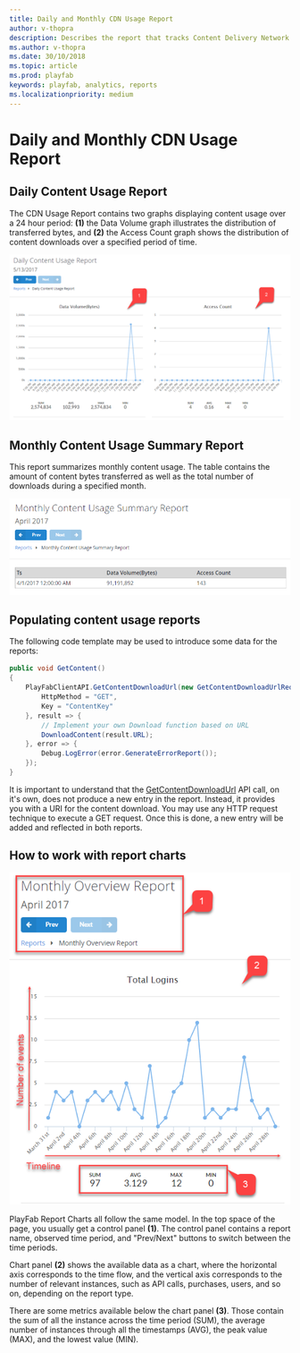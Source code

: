 ```yaml
---
title: Daily and Monthly CDN Usage Report
author: v-thopra
description: Describes the report that tracks Content Delivery Network (CDN) usage by your players.
ms.author: v-thopra
ms.date: 30/10/2018
ms.topic: article
ms.prod: playfab
keywords: playfab, analytics, reports
ms.localizationpriority: medium
---
```


# Daily and Monthly CDN Usage Report

## Daily Content Usage Report

The CDN Usage Report contains two graphs displaying content usage over a 24 hour period: **(1)** the Data Volume graph illustrates the distribution of transferred bytes, and **(2)** the Access Count graph shows the distribution of content downloads over a specified period of time.

![Daily Content Usage Report Table](media/tutorials/daily-content-usage-report-table.png)  

## Monthly Content Usage Summary Report

This report summarizes monthly content usage. The table contains the amount of content bytes transferred as well as the total number of downloads during a specified month.

![Monthly Content Usage Report Table](media/tutorials/monthly-content-usage-report-table.png)  

## Populating content usage reports

The following code template may be used to introduce some data for the reports:

```csharp
public void GetContent()
{
    PlayFabClientAPI.GetContentDownloadUrl(new GetContentDownloadUrlRequest() {
        HttpMethod = "GET",
        Key = "ContentKey"
    }, result => {
        // Implement your own Download function based on URL
        DownloadContent(result.URL);
    }, error => {
        Debug.LogError(error.GenerateErrorReport());        
    });
}
```

It is important to understand that the [GetContentDownloadUrl](xref:titleid.playfabapi.com.client.method.GetContentDownloadUrl) API call, on it's own, does not produce a new entry in the report. Instead, it provides you with a URI for the content download. You may use any HTTP request technique to execute a GET request. Once this is done, a new entry will be added and reflected in both reports.

## How to work with report charts

![Monthly Overview Report](media/tutorials/monthly-overview-report.png)  

PlayFab Report Charts all follow the same model. In the top space of the page, you usually get a control panel **(1)**. The control panel contains a report name, observed time period, and "Prev/Next" buttons to switch between the time periods.

Chart panel **(2)** shows the available data as a chart, where the horizontal axis corresponds to the time flow, and the vertical axis corresponds to the number of relevant instances, such as API calls, purchases, users, and so on, depending on the report type.

There are some metrics available below the chart panel **(3)**. Those contain the sum of all the instance across the time period (SUM), the average number of instances through all the timestamps (AVG), the peak value (MAX), and the lowest value (MIN).
